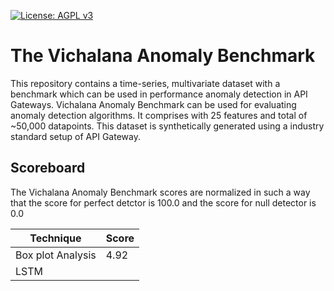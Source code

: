 [![License: AGPL v3](https://img.shields.io/badge/License-AGPL%20v3-blue.svg)](https://www.gnu.org/licenses/agpl-3.0)

# The Vichalana Anomaly Benchmark
This repository contains a time-series, multivariate dataset with a benchmark which can be used in performance anomaly detection in API Gateways. 
Vichalana Anomaly Benchmark can be used for evaluating anomaly detection algorithms. It comprises with 25 features and total of 
~50,000 datapoints. This dataset is synthetically generated using a industry standard setup of API Gateway.

## Scoreboard
The Vichalana Anomaly Benchmark scores are normalized in such a way that the score for perfect detctor is 100.0 and the score for null detector is 0.0

Technique | Score
------------ | -------------
Box plot Analysis | 4.92
LSTM |
